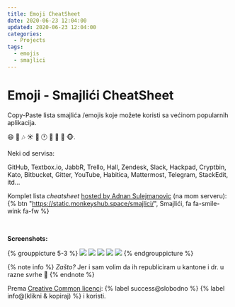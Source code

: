 ```yaml
---
title: Emoji CheatSheet
date: 2020-06-23 12:04:00
updated: 2020-06-23 12:04:00
categories:
  - Projects
tags:
  - emojis
  - smajlici
---
```


# Emoji - Smajlići CheatSheet

Copy-Paste lista smajlića /emojis koje možete koristi sa većinom popularnih aplikacija.

<span role="img" aria-label="smajlici">:smile: :green_heart: :notes: :sunny: :tractor: :clock1: :lollipop: :beer: :dolls: :monkey_face:</span>.

<!-- more -->

Neki od servisa:

GitHub, Textbox.io, JabbR, Trello, Hall, Zendesk, Slack, Hackpad, Cryptbin, Kato, Bitbucket, Gitter, YouTube, Habitica, Mattermost, Telegram, StackEdit, itd...

Komplet lista _cheatsheet_ [hosted by Adnan Sulejmanovic](https://static.monkeyshub.space/) (na mom serveru): {% btn "https://static.monkeyshub.space/smajlici/", Smajlići, fa fa-smile-wink fa-fw %}

<br />

**Screenshots:**

{% grouppicture 5-3 %}
![](https://static.monkeyshub.space/fragments/emoji/001-smajlici.png)
![](https://static.monkeyshub.space/fragments/emoji/002-smajlici.png)
![](https://static.monkeyshub.space/fragments/emoji/003-smajlici.png)
![](https://static.monkeyshub.space/fragments/emoji/004-smajlici.png)
![](https://static.monkeyshub.space/fragments/emoji/005-smajlici.png)
{% endgrouppicture %}

{%  note info %}
_Zašto?_
Jer i sam volim da ih republiciram u kantone i dr. u razne svrhe <span role="img" aria-label="emojis">:monkey:</span>
{%  endnote %}

Prema [Creative Common licenci](https://creativecommons.org/licenses/by-nc-sa/4.0/): {% label success@slobodno %} {% label info@(klikni & kopiraj) %} i koristi.
